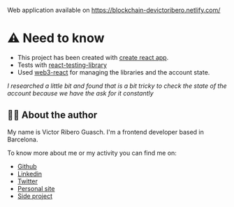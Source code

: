 Web application available on https://blockchain-devictoribero.netlify.com/

# ⚠️ Need to know
- This project has been created with [create react app](https://github.com/facebook/create-react-app).
- Tests with [react-testing-library](https://github.com/testing-library/react-testing-library)
- Used [web3-react](https://github.com/NoahZinsmeister/web3-react) for managing the libraries and the account state.

_I researched a little bit and found that is a bit tricky to check the state of the account because we have the ask for it constantly_

## 👨‍💻 About the author

My name is Victor Ribero Guasch. I'm a frontend developer based in Barcelona.

To know more about me or my activity you can find me on:
- [Github](https://github.com/tureey)
- [Linkedin](https://www.linkedin.com/in/victorribero)
- [Twitter](https://twitter.com/devictoribero)
- [Personal  site](https://www.elrincondevictor.com)
- [Side  project](https://www.chooseyourplant.com)
